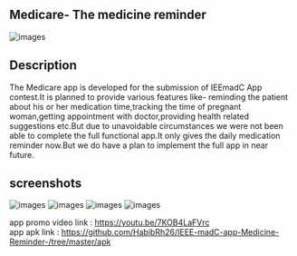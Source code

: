 ## Medicare- The medicine reminder
![images](https://github.com/HabibRh26/IEEE-madC-app-Medicine-Reminder-/blob/master/screenshot/web_hi_res_512.png) </br>

## Description
The Medicare app is developed for the submission of IEEmadC App contest.It is planned to provide various features like- reminding the patient about his or her medication time,tracking the time of pregnant woman,getting appointment with doctor,providing health related suggestions etc.But due to unavoidable circumstances we were not been able to complete the full functional app.It only  gives the daily medication reminder now.But we do have a plan to implement the full app in near future. </br>
## screenshots
![images](https://github.com/HabibRh26/IEEE-madC-app-Medicine-Reminder-/blob/master/screenshot/img1.jpg) 
![images](https://github.com/HabibRh26/IEEE-madC-app-Medicine-Reminder-/blob/master/screenshot/img2.jpg)
![images](https://github.com/HabibRh26/IEEE-madC-app-Medicine-Reminder-/blob/master/screenshot/img3.jpg)
![images](https://github.com/HabibRh26/IEEE-madC-app-Medicine-Reminder-/blob/master/screenshot/img4.jpg)
</br>

app promo video link : https://youtu.be/7KOB4LaFVrc </br>
app apk link : https://github.com/HabibRh26/IEEE-madC-app-Medicine-Reminder-/tree/master/apk
